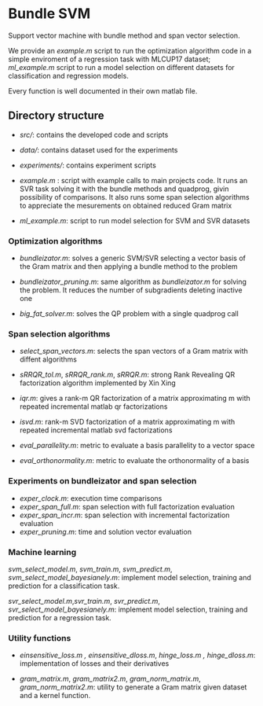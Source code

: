 # Bundle SVM

Support vector machine with bundle method and span vector selection.

We provide an *example.m* script to run the optimization algorithm code in a simple enviroment of a regression task with MLCUP17 dataset; *ml_example.m* script to run a model selection on different datasets for classification and regression models.

Every function is well documented in their own matlab file.

## Directory structure

* *src/*: contains the developed code and scripts

* *data/*: contains dataset used for the experiments

* *experiments/*: contains experiment scripts

* *example.m* : script with example calls to main projects code. It runs an SVR task solving it with the bundle methods and quadprog, givin possibility of comparisons. It also runs some span selection algorithms to appreciate the mesurements on obtained reduced Gram matrix

* *ml_example.m*: script to run model selection for SVM and SVR datasets

### Optimization algorithms
* *bundleizator.m*: solves a generic SVM/SVR selecting a vector basis of the Gram matrix and then applying a bundle method to the problem

* *bundleizator_pruning.m*: same algorithm as *bundleizator.m* for solving the problem. It reduces the number of subgradients deleting inactive one

* *big_fat_solver.m*: solves the QP  problem with a single quadprog call

### Span selection algorithms
* *select_span_vectors.m*: selects the span vectors of a Gram matrix with diffent algorithms

* *sRRQR_tol.m*, *sRRQR_rank.m*, *sRRQR.m*: strong Rank Revealing QR factorization algorithm implemented by Xin Xing

* *iqr.m*: gives a rank-m QR factorization of a matrix approximating m with repeated incremental matlab qr factorizations

* *isvd.m*: rank-m SVD factorization of a matrix approximating m with repeated incremental matlab svd factorizations

* *eval_parallelity.m*: metric to evaluate a basis parallelity to a vector space

* *eval_orthonormality.m*: metric to evaluate the orthonormality of a basis

### Experiments on bundleizator and span selection

* *exper_clock.m*:  execution time comparisons
* *exper_span_full.m*: span selection with full factorization evaluation
* *exper_span_incr.m*: span selection with incremental factorization evaluation
* *exper_pruning.m*: time and solution vector evaluation

### Machine learning

*svm_select_model.m*, *svm_train.m*, *svm_predict.m*, *svm_select_model_bayesianely.m*: implement model selection, training and prediction for a classification task.

*svr_select_model.m*,*svr_train.m*, *svr_predict.m*, *svr_select_model_bayesianely.m*: implement model selection, training and prediction for a regression task.

### Utility functions
* *einsensitive_loss.m , einsensitive_dloss.m*, *hinge_loss.m , hinge_dloss.m*: implementation of losses and their derivatives

* *gram_matrix.m*, *gram_matrix2.m*, *gram_norm_matrix.m*, *gram_norm_matrix2.m*: utility to generate a Gram matrix given dataset and a kernel function.

